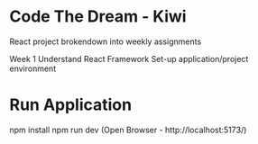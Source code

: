 # Code The Dream - Kiwi

React project brokendown into weekly assignments

Week 1
Understand React Framework
Set-up application/project environment

# Run Application
npm install
npm run dev (Open Browser - http://localhost:5173/)

